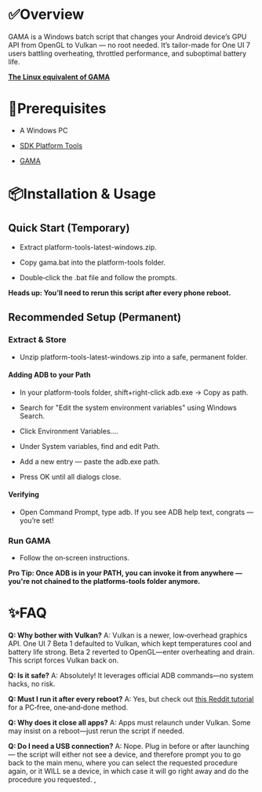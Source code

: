 # ✅Overview

GAMA is a Windows batch script that changes your Android device’s GPU API from OpenGL to Vulkan  — no root needed. It’s tailor-made for One UI 7 users battling overheating, throttled performance, and suboptimal battery life.

[**The Linux equivalent of GAMA**](https://github.com/Ameen-Sha-Cheerangan/s23-ultra-vulkan-linux-script)

# 🧩Prerequisites

* A Windows PC

* [SDK Platform Tools](https://dl.google.com/android/repository/platform-tools-latest-windows.zip)

* [GAMA](https://github.com/popovicialinc/gama/releases/latest)

# 📦Installation & Usage

## Quick Start (Temporary)

* Extract platform-tools-latest-windows.zip.

* Copy gama.bat into the platform-tools folder.

* Double‑click the .bat file and follow the prompts.

**Heads up: You’ll need to rerun this script after every phone reboot.**

## Recommended Setup (Permanent)

### Extract & Store

* Unzip platform-tools-latest-windows.zip into a safe, permanent folder.

#### Adding ADB to your Path

* In your platform-tools folder, shift+right-click adb.exe → Copy as path.

* Search for "Edit the system environment variables" using Windows Search.

* Click Environment Variables....

* Under System variables, find and edit Path.

* Add a new entry — paste the adb.exe path.

* Press OK until all dialogs close.

#### Verifying

* Open Command Prompt, type adb. If you see ADB help text, congrats  — you’re set!

### Run GAMA

* Follow the on‑screen instructions.

**Pro Tip: Once ADB is in your PATH, you can invoke it from anywhere — you're not chained to the platforms-tools folder anymore.**

# ✨FAQ

**Q: Why bother with Vulkan?** A: Vulkan is a newer, low‑overhead graphics API. One UI 7 Beta 1 defaulted to Vulkan, which kept temperatures cool and battery life strong. Beta 2 reverted to OpenGL—enter overheating and drain. This script forces Vulkan back on.

**Q: Is it safe?** A: Absolutely! It leverages official ADB commands—no system hacks, no risk.

**Q: Must I run it after every reboot?** A: Yes, but check out [this Reddit tutorial](https://www.reddit.com/r/GalaxyS23Ultra/comments/1kdsmks/comment/mqdq7o3/?context=3) for a PC‑free, one‑and‑done method.

**Q: Why does it close all apps?** A: Apps must relaunch under Vulkan. Some may insist on a reboot—just rerun the script if needed.

**Q: Do I need a USB connection?** A: Nope. Plug in before or after launching — the script will either not see a device, and therefore prompt you to go back to the main menu, where you can select the requested procedure again, or it WILL se a device, in which case it will go right away and do the procedure you requested.
, 
